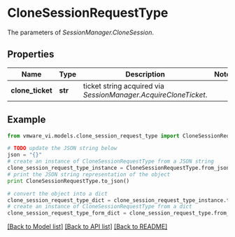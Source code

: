 # CloneSessionRequestType

The parameters of *SessionManager.CloneSession*. 

## Properties
Name | Type | Description | Notes
------------ | ------------- | ------------- | -------------
**clone_ticket** | **str** | ticket string acquired via *SessionManager.AcquireCloneTicket*.  | 

## Example

```python
from vmware_vi.models.clone_session_request_type import CloneSessionRequestType

# TODO update the JSON string below
json = "{}"
# create an instance of CloneSessionRequestType from a JSON string
clone_session_request_type_instance = CloneSessionRequestType.from_json(json)
# print the JSON string representation of the object
print CloneSessionRequestType.to_json()

# convert the object into a dict
clone_session_request_type_dict = clone_session_request_type_instance.to_dict()
# create an instance of CloneSessionRequestType from a dict
clone_session_request_type_form_dict = clone_session_request_type.from_dict(clone_session_request_type_dict)
```
[[Back to Model list]](../README.md#documentation-for-models) [[Back to API list]](../README.md#documentation-for-api-endpoints) [[Back to README]](../README.md)


